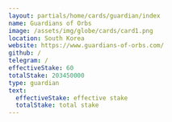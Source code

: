 ```yaml
---
layout: partials/home/cards/guardian/index
name: Guardians of Orbs
image: /assets/img/globe/cards/card1.png
location: South Korea
website: https://www.guardians-of-orbs.com/
github: /
telegram: /
effectiveStake: 60
totalStake: 203450000
type: guardian
text:
  effectiveStake: effective stake
  totalStake: total stake
---
```

